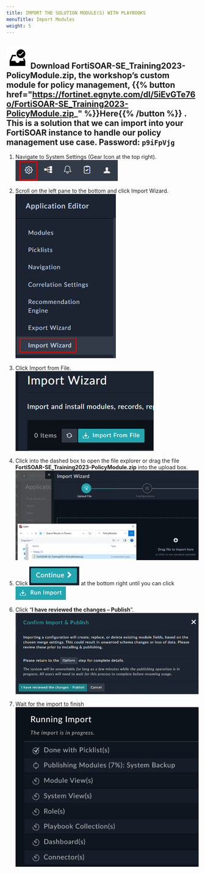 ```yaml
---
title: IMPORT THE SOLUTION MODULE(S) WITH PLAYBOOKS
menuTitle: Import Modules
weight: 5
---
```


![user_complete_icon](check_box.svg)
Download FortiSOAR-SE_Training2023-PolicyModule.zip, the workshop’s custom module for policy management, {{% button href="https://fortinet.egnyte.com/dl/5iEvGTe76o/FortiSOAR-SE_Training2023-PolicyModule.zip_" %}}Here{{% /button %}} . This is a solution that we can import into your FortiSOAR instance to handle our policy management use case.
Password: `p9iFpVjg`
---

1. Navigate to System Settings (Gear Icon at the top right). ![System Settings Icon](topright.png)

1. Scroll on the left pane to the bottom and click Import Wizard. ![Import Wizard Option](impwiz.png?height=400px)

1. Click Import from File. ![Import from File Icon](impfile.png?height=200px)

1. Click into the dashed box to open the file explorer or drag the file **FortiSOAR-SE_Training2023-PolicyModule.zip** into the upload box. ![File Import By selecting file](fileexp.png?height=400px)

1. Click ![Continue Button](continue.png?height=40px&classes=left,inline) at the bottom right until you can click ![Run Import button](runimp.png?classes=left,inline)

1. Click “**I have reviewed the changes – Publish**”. ![Review Publish Popup](revpub.png?height=300px)

1. Wait for the import to finish
![Import Status](import_status.png?height=300px)

